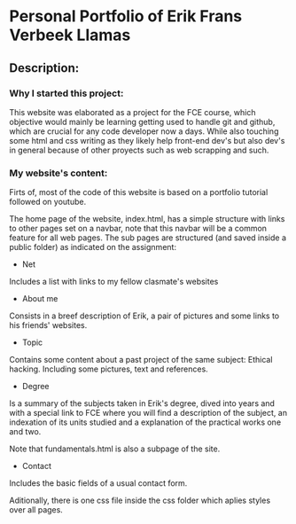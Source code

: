 # Personal Portfolio of Erik Frans Verbeek Llamas

## Description:

### Why I started this project:

This website was elaborated as a project for the FCE course, which objective would mainly be learning getting used to handle git and github, which are crucial for any code developer now a days. While also touching some html and css writing as they likely help front-end dev's but also dev's in general because of other proyects such as web scrapping and such.

### My website's content:

Firts of, most of the code of this website is based on a portfolio tutorial followed on youtube.

The home page of the website, index.html, has a simple structure with links to other pages set on a navbar, note that this navbar will be a common feature for all web pages. The sub pages are structured (and saved inside a public folder) as indicated on the assignment:

- Net

Includes a list with links to my fellow clasmate's websites

- About me

Consists in a breef description of Erik, a pair of pictures and some links to his friends' websites.

- Topic

Contains some content about a past project of the same subject: Ethical hacking. Including some pictures, text and references.

- Degree

Is a summary of the subjects taken in Erik's degree, dived into years and with a special link to FCE where you will find a description of the subject, an indexation of its units studied and a explanation of the practical works one and two.

Note that fundamentals.html is also a subpage of the site.

- Contact

Includes the basic fields of a usual contact form.

Aditionally, there is one css file inside the css folder which aplies styles over all pages.


